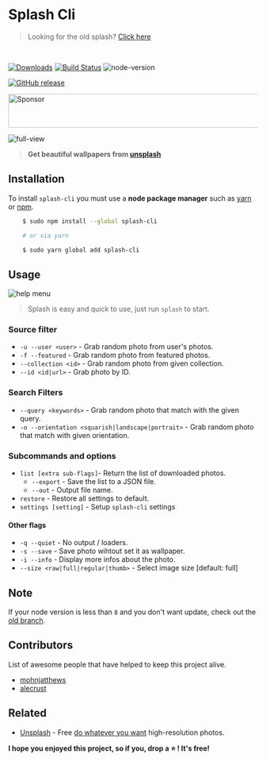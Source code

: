 # Splash Cli
> Looking for the old splash? [Click here][old-branch]

<br>

<!-- badges -->
[![Downloads](https://img.shields.io/npm/dt/splash-cli.svg)](https://npmjs.org/package/splash-cli) 
[![Build Status](https://camo.githubusercontent.com/46ec4f1f708c9a91132c190fa0f8918dadeaa04a/68747470733a2f2f7472617669732d63692e6f72672f5261776e6c792f73706c6173682d636c692e7376673f6272616e63683d6d6173746572)](/Rawnly/splash-cli/blob/master/build_url)
![node-version](https://img.shields.io/node/v/splash-cli.svg)

[![GitHub release](https://img.shields.io/github/release/rawnly/splash-cli.svg)](https://github.com/rawnly/splash-cli)
<!-- /badges -->

<a target='_blank' rel='nofollow' href='https://app.codesponsor.io/link/rfrCFrmuJeqPJoB1Sbwaig5s/Rawnly/splash-cli'>
	<img alt='Sponsor' width='888' height='68' src='https://app.codesponsor.io/embed/rfrCFrmuJeqPJoB1Sbwaig5s/Rawnly/splash-cli.svg' />
</a>

![full-view][sample]
> **Get beautiful wallpapers from [unsplash](uwebsite)**

## Installation

To install `splash-cli` you must use a **node package manager** such as [yarn](/Rawnly/splash-cli/blob/master/yarn) or [npm](/Rawnly/splash-cli/blob/master/npm).

```bash
	$ sudo npm install --global splash-cli

	# or via yarn

	$ sudo yarn global add splash-cli
```

## Usage

![help menu][help]
> Splash is easy and quick to use, just run `splash` to start.

### Source filter

- `-u --user <user>` - Grab random photo from user's photos.
- `-f --featured` - Grab random photo from featured photos.
- `--collection <id>` - Grab random photo from given collection.
- `--id <id|url>` - Grab photo by ID.

### Search Filters

- `--query <keywords>` - Grab random photo that match with the given query.
- `-o --orientation <squarish|landscape|portrait>` - Grab random photo that match with given orientation.

### Subcommands and options

- `list [extra sub-flags]`- Return the list of downloaded photos.
	- `--export` - Save the list to a JSON file.
	- `--out` - Output file name.
- `restore` - Restore all settings to default.
- `settings [setting]` - Setup `splash-cli` settings

#### Other flags

- `-q --quiet` - No output / loaders.
- `-s --save` - Save photo wihtout set it as wallpaper.
- `-i --info` - Display more infos about the photo.
- `--size <raw|full|regular|thumb>` - Select image size [default: full]

## Note 

If your node version is less than `8` and you don't want update, check out the [old branch][old-branch].

## Contributors

List of awesome people that have helped to keep this project alive.

- [mohnjatthews](http://github.com/mohnjatthews)
- [alecrust](http://github.com/alecrust)

## Related

- [Unsplash](https://unsplash.com/) - Free [do whatever you want](https://unsplash.com/license) high-resolution photos.

**I hope you enjoyed this project, so if you, drop a <g-emoji alias="star" fallback-src="https://assets-cdn.github.com/images/icons/emoji/unicode/2b50.png" ios-version="6.0" title=":star:">⭐️</g-emoji> ! It's free!**

[uwebsite]: https://unsplash.com
[desk]: https://github.com/rawnly/splashdesktop
[oh-my-zsh]: https://github.com/robbyrussell/oh-my-zsh
[hyper]: https://github.com/zeit/hyper

[old-branch]: https://github.com/rawnly/splash-cli/tree/node%3C%3D7
[sample]: https://user-images.githubusercontent.com/16429579/33238935-ea273b0a-d297-11e7-9837-1de378645bd9.png
[help]: https://user-images.githubusercontent.com/16429579/32611721-a524eac2-c566-11e7-8ae8-8fcf6c380003.png
